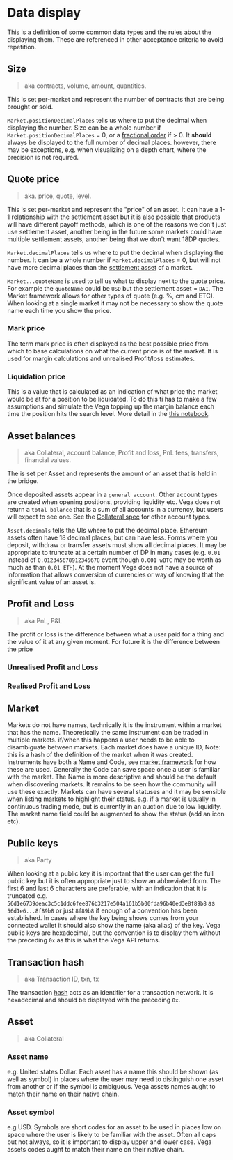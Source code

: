 # Data display

This is a definition of some common data types and the rules about the displaying them. These are referenced in other acceptance criteria to avoid repetition.

## Size

> aka contracts, volume, amount, quantities.

This is set per-market and represent the number of contracts that are being brought or sold.

`Market.positionDecimalPlaces` tells us where to put the decimal when displaying the number. Size can be a whole number if `Market.positionDecimalPlaces` = 0, or a [fractional order](../protocol/0052-FPOS-fractional_orders_positions.md) if > 0.
It **should** always be displayed to the full number of decimal places. however, there may be exceptions, e.g. when visualizing on a depth chart, where the precision is not required.

## Quote price

> aka. price, quote, level.

This is set per-market and represent the "price" of an asset. It can have a 1-1 relationship with the settlement asset but it is also possible that products will have different payoff methods, which is one of the reasons we don't just use settlement asset, another being in the future some markets could have multiple settlement assets, another being that we don't want 18DP quotes.

`Market.decimalPlaces` tells us where to put the decimal when displaying the number. It can be a whole number if `Market.decimalPlaces` = 0, but will not have more decimal places than the [settlement asset](#asset-balances) of a market.

`Market...quoteName` is used to tell us what to display next to the quote price. For example the `quoteName` could be `USD` but the settlement asset = `DAI`. The Market framework allows for other types of quote (e.g. %, cm and ETC). When looking at a single market it may not be necessary to show the quote name each time you show the price.

### Mark price

The term mark price is often displayed as the best possible price from which to base calculations on what the current price is of the market. It is used for margin calculations and unrealised Profit/loss estimates.

### Liquidation price

This is a value that is calculated as an indication of what price the market would be at for a position to be liquidated. To do this ti has to make a few assumptions and simulate the Vega topping up the margin balance each time the position hits the search level. More detail in the [this notebook](https://github.com/vegaprotocol/research/blob/master/notebooks/misc/Margin%20level%20price%20approximation.ipynb).

## Asset balances

> aka Collateral, account balance, Profit and loss, PnL fees, transfers, financial values.

The is set per Asset and represents the amount of an asset that is held in the bridge.

Once deposited assets appear in a `general account`. Other account types are created when opening positions, providing liquidity etc.
Vega does not return a `total balance` that is a sum of all accounts in a currency, but users will expect to see one. See the [Collateral spec](../protocol/0005-COLL-collateral.md) for other account types.

`Asset.decimals` tells the UIs where to put the decimal place. Ethereum assets often have 18 decimal places, but can have less. Forms where you deposit, withdraw or transfer assets must show all decimal places. It may be appropriate to truncate at a certain number of DP in many cases (e.g. `0.01` instead of `0.012345678912345678` event though `0.001 wBTC` may be worth as much as than `0.01 ETH`). At the moment Vega does not have a source of information that allows conversion of currencies or way of knowing that the significant value of an asset is.

## Profit and Loss

> aka PnL, P&L

The profit or loss is the difference between what a user paid for a thing and the value of it at any given moment. For future it is the difference between the price

### Unrealised Profit and Loss

### Realised Profit and Loss

## Market

Markets do not have names, technically it is the instrument within a market that has the name. Theoretically the same instrument can be traded in multiple markets. if/when this happens a user needs to be able to disambiguate between markets. Each market does have a unique ID, Note: this is a hash of the definition of the market when it was created.
Instruments have both a Name and Code, see [market framework](../protocol/0001-MKTF-market_framework.md) for how these are used. Generally the Code can save space once a user is familiar with the market. The Name is more descriptive and should be the default when discovering markets. It remains to be seen how the community will use these exactly.
Markets can have several statuses and it may be sensible when listing markets to highlight their status. e.g. if a market is usually in continuous trading mode, but is currently in an auction due to low liquidity. The market name field could be augmented to show the status (add an icon etc).

## Public keys

> aka Party

When looking at a public key it is important that the user can get the full public key but it is often appropriate just to show an abbreviated form. The first 6 and last 6 characters are preferable, with an indication that it is truncated e.g. `56d1e6739deac3c5c1ddc6fee876b3217e504a161b5b00fda96b40ed3e8f89b8` as `56d1e6...8f89b8` or just `8f89b8` if enough of a convention has been established. In cases where the key being shows comes from your connected wallet it should also show the name (aka alias) of the key.
Vega public keys are hexadecimal, but the convention is to display them without the preceding `0x` as this is what the Vega API returns.

## Transaction hash

> aka Transaction ID, txn, tx

The transaction [hash](https://www.investopedia.com/terms/h/hash.asp) acts as an identifier for a transaction network. It is hexadecimal and should be displayed with the preceding `0x`.

## Asset

> aka Collateral

### Asset name

e.g. United states Dollar. Each asset has a name this should be shown (as well as symbol) in places where the user may need to distinguish one asset from another or if the symbol is ambiguous. Vega assets names aught to match their name on their native chain.

### Asset symbol

e.g USD. Symbols are short codes for an asset to be used in places low on space where the user is likely to be familiar with the asset. Often all caps but not always, so it is important to display upper and lower case. Vega assets codes aught to match their name on their native chain.
